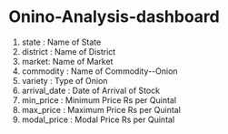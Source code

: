 # Onino-Analysis-dashboard

1. state : Name of State
2. district : Name of District
3. market: Name of Market
4. commodity : Name of Commodity--Onion
5. variety : Type of Onion
6. arrival_date : Date of Arrival of Stock
7. min_price : Minimum Price Rs per Quintal
8. max_price : Maximum Price Rs per Quintal
9. modal_price : Modal Price Rs per Quintal